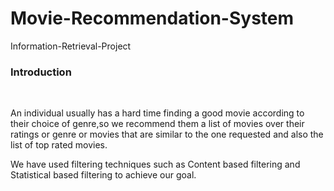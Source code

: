 # Movie-Recommendation-System

Information-Retrieval-Project

<h3><strong>Introduction</strong></h3><br>
<p>An individual usually has a hard time finding a good movie according to their choice of genre,so we recommend them a list of movies over their ratings or genre or movies that are similar to the one requested and also the list of top rated movies.</p>
<p>We have used filtering techniques such as Content based filtering and Statistical based filtering to achieve our goal.</p>


